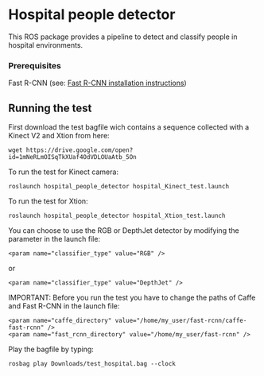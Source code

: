 # Hospital people detector

This ROS package provides a pipeline to detect and classify people in hospital environments.


### Prerequisites

Fast R-CNN (see: [Fast R-CNN installation instructions](https://github.com/rbgirshick/fast-rcnn/blob/master/README.md))


## Running the test

First download the test bagfile wich contains a sequence collected with a Kinect V2 and Xtion from here:
```
wget https://drive.google.com/open?id=1mNeRLmOISqTkXUaf4OdVDLOUaAtb_5On
```

To run the test for Kinect camera:

```
roslaunch hospital_people_detector hospital_Kinect_test.launch
```

To run the test for Xtion:

```
roslaunch hospital_people_detector hospital_Xtion_test.launch
```

You can choose to use the RGB or DepthJet detector by modifying the parameter in the launch file:

```
<param name="classifier_type" value="RGB" />
```
or

```
<param name="classifier_type" value="DepthJet" />
```

IMPORTANT: Before you run the test you have to change the paths of Caffe and Fast R-CNN in the launch file:
```
<param name="caffe_directory" value="/home/my_user/fast-rcnn/caffe-fast-rcnn" />
<param name="fast_rcnn_directory" value="/home/my_user/fast-rcnn" />
```

Play the bagfile by typing:
```
rosbag play Downloads/test_hospital.bag --clock
```

